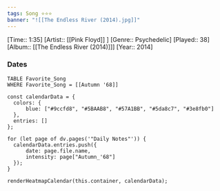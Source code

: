 ```yaml
---
tags: Song ⭐⭐⭐ 
banner: "![[The Endless River (2014).jpg]]"
---
```

[Time:: 1:35]
[Artist:: [[Pink Floyd]] ]
[Genre:: Psychedelic]
[Played:: 38]
[Album:: [[The Endless River (2014)]]]
[Year:: 2014]
### Dates
````dataview
TABLE Favorite_Song
WHERE Favorite_Song = [[Autumn '68]]
````

  ```dataviewjs
const calendarData = { 
	colors: { 
		blue: ["#9ccfd8", "#5BAAB8", "#57A1BB", "#5da8c7", "#3e8fb0"] 
	}, 
	entries: [] 
}; 

for (let page of dv.pages('"Daily Notes"')) { 
	calendarData.entries.push({ 
		date: page.file.name, 
		intensity: page["Autumn_'68"]
	}); 
} 

renderHeatmapCalendar(this.container, calendarData);
```
